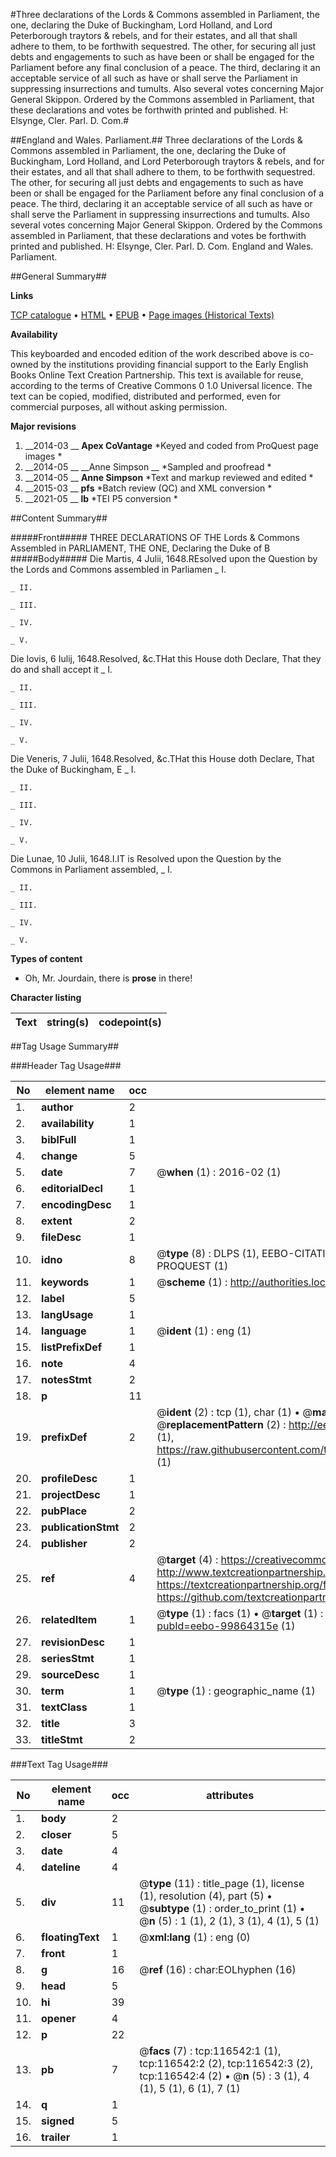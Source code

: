#Three declarations of the Lords & Commons assembled in Parliament, the one, declaring the Duke of Buckingham, Lord Holland, and Lord Peterborough traytors & rebels, and for their estates, and all that shall adhere to them, to be forthwith sequestred. The other, for securing all just debts and engagements to such as have been or shall be engaged for the Parliament before any final conclusion of a peace. The third, declaring it an acceptable service of all such as have or shall serve the Parliament in suppressing insurrections and tumults. Also several votes concerning Major General Skippon. Ordered by the Commons assembled in Parliament, that these declarations and votes be forthwith printed and published. H: Elsynge, Cler. Parl. D. Com.#

##England and Wales. Parliament.##
Three declarations of the Lords & Commons assembled in Parliament, the one, declaring the Duke of Buckingham, Lord Holland, and Lord Peterborough traytors & rebels, and for their estates, and all that shall adhere to them, to be forthwith sequestred. The other, for securing all just debts and engagements to such as have been or shall be engaged for the Parliament before any final conclusion of a peace. The third, declaring it an acceptable service of all such as have or shall serve the Parliament in suppressing insurrections and tumults. Also several votes concerning Major General Skippon. Ordered by the Commons assembled in Parliament, that these declarations and votes be forthwith printed and published. H: Elsynge, Cler. Parl. D. Com.
England and Wales. Parliament.

##General Summary##

**Links**

[TCP catalogue](http://www.ota.ox.ac.uk/tcp/)  • 
[HTML](http://tei.it.ox.ac.uk/tcp/Texts-HTML/free/A83/A83503.html)  • 
[EPUB](http://tei.it.ox.ac.uk/tcp/Texts-EPUB/free/A83/A83503.epub) • 
[Page images (Historical Texts)](https://historicaltexts.jisc.ac.uk/eebo-99864315e)

**Availability**

This keyboarded and encoded edition of the work described above is co-owned by the
    institutions providing financial support to the Early English Books Online Text Creation
    Partnership. This text is available for reuse, according to the terms of  Creative Commons 0 1.0 Universal
    licence. The text can be copied, modified, distributed and performed, even for commercial
    purposes, all without asking permission.

**Major revisions**

1. __2014-03 __ __Apex CoVantage__ *Keyed and coded from ProQuest page images *
1. __2014-05 __ __Anne Simpson __ *Sampled and proofread *
1. __2014-05 __ __Anne Simpson__ *Text and markup reviewed and edited *
1. __2015-03 __ __pfs__ *Batch review (QC) and XML conversion *
1. __2021-05 __ __lb__ *TEI P5 conversion *

##Content Summary##

#####Front#####
 THREE DECLARATIONS OF THE Lords & Commons Assembled in PARLIAMENT, THE ONE, Declaring the Duke of B
#####Body#####
Die Martis, 4 Julii, 1648.REsolved upon the Question by the Lords and Commons assembled in Parliamen
    _ I.

    _ II.

    _ III.

    _ IV.

    _ V.
Die Iovis, 6 Iulij, 1648.Resolved, &c.THat this House doth Declare, That they do and shall accept it
    _ I.

    _ II.

    _ III.

    _ IV.

    _ V.
Die Veneris, 7 Julii, 1648.Resolved, &c.THat this House doth Declare, That the Duke of Buckingham, E
    _ I.

    _ II.

    _ III.

    _ IV.

    _ V.
Die Lunae, 10 Julii, 1648.I.IT is Resolved upon the Question by the Commons in Parliament assembled,
    _ I.

    _ II.

    _ III.

    _ IV.

    _ V.

**Types of content**

  * Oh, Mr. Jourdain, there is **prose** in there!

**Character listing**


|Text|string(s)|codepoint(s)|
|---|---|---|

##Tag Usage Summary##

###Header Tag Usage###

|No|element name|occ|attributes|
|---|---|---|---|
|1.|__author__|2||
|2.|__availability__|1||
|3.|__biblFull__|1||
|4.|__change__|5||
|5.|__date__|7| @__when__ (1) : 2016-02 (1)|
|6.|__editorialDecl__|1||
|7.|__encodingDesc__|1||
|8.|__extent__|2||
|9.|__fileDesc__|1||
|10.|__idno__|8| @__type__ (8) : DLPS (1), EEBO-CITATION (1), VID (1), EEBO-PROQUEST (1), STC (3), PROQUEST (1)|
|11.|__keywords__|1| @__scheme__ (1) : http://authorities.loc.gov/ (1)|
|12.|__label__|5||
|13.|__langUsage__|1||
|14.|__language__|1| @__ident__ (1) : eng (1)|
|15.|__listPrefixDef__|1||
|16.|__note__|4||
|17.|__notesStmt__|2||
|18.|__p__|11||
|19.|__prefixDef__|2| @__ident__ (2) : tcp (1), char (1)  •  @__matchPattern__ (2) : ([0-9\-]+):([0-9IVX]+) (1), (.+) (1)  •  @__replacementPattern__ (2) : http://eebo.chadwyck.com/downloadtiff?vid=$1&page=$2 (1), https://raw.githubusercontent.com/textcreationpartnership/Texts/master/tcpchars.xml#$1 (1)|
|20.|__profileDesc__|1||
|21.|__projectDesc__|1||
|22.|__pubPlace__|2||
|23.|__publicationStmt__|2||
|24.|__publisher__|2||
|25.|__ref__|4| @__target__ (4) : https://creativecommons.org/publicdomain/zero/1.0/ (1), http://www.textcreationpartnership.org/docs/. (1), https://textcreationpartnership.org/faq/#faq05 (1), https://github.com/textcreationpartnership (1)|
|26.|__relatedItem__|1| @__type__ (1) : facs (1)  •  @__target__ (1) : https://data.historicaltexts.jisc.ac.uk/view?pubId=eebo-99864315e (1)|
|27.|__revisionDesc__|1||
|28.|__seriesStmt__|1||
|29.|__sourceDesc__|1||
|30.|__term__|1| @__type__ (1) : geographic_name (1)|
|31.|__textClass__|1||
|32.|__title__|3||
|33.|__titleStmt__|2||


###Text Tag Usage###

|No|element name|occ|attributes|
|---|---|---|---|
|1.|__body__|2||
|2.|__closer__|5||
|3.|__date__|4||
|4.|__dateline__|4||
|5.|__div__|11| @__type__ (11) : title_page (1), license (1), resolution (4), part (5)  •  @__subtype__ (1) : order_to_print (1)  •  @__n__ (5) : 1 (1), 2 (1), 3 (1), 4 (1), 5 (1)|
|6.|__floatingText__|1| @__xml:lang__ (1) : eng (0)|
|7.|__front__|1||
|8.|__g__|16| @__ref__ (16) : char:EOLhyphen (16)|
|9.|__head__|5||
|10.|__hi__|39||
|11.|__opener__|4||
|12.|__p__|22||
|13.|__pb__|7| @__facs__ (7) : tcp:116542:1 (1), tcp:116542:2 (2), tcp:116542:3 (2), tcp:116542:4 (2)  •  @__n__ (5) : 3 (1), 4 (1), 5 (1), 6 (1), 7 (1)|
|14.|__q__|1||
|15.|__signed__|5||
|16.|__trailer__|1||
